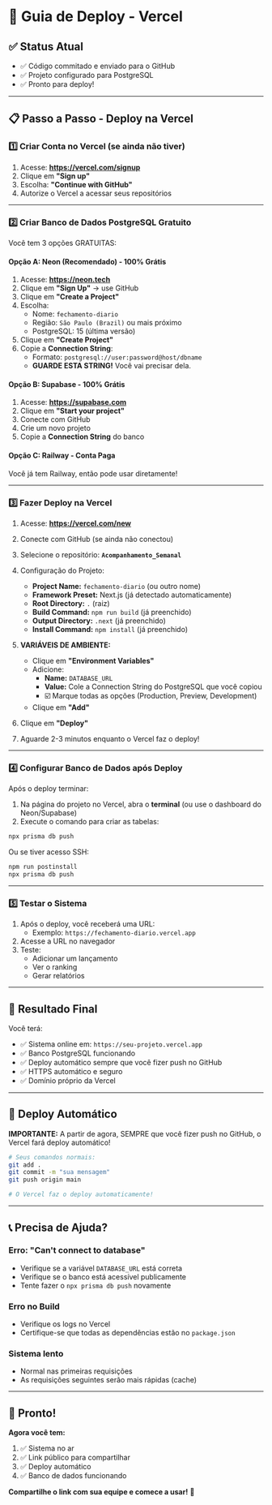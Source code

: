 # 🚀 Guia de Deploy - Vercel

## ✅ Status Atual

- ✅ Código commitado e enviado para o GitHub
- ✅ Projeto configurado para PostgreSQL
- ✅ Pronto para deploy!

---

## 📋 Passo a Passo - Deploy na Vercel

### 1️⃣ Criar Conta no Vercel (se ainda não tiver)

1. Acesse: **https://vercel.com/signup**
2. Clique em **"Sign up"**
3. Escolha: **"Continue with GitHub"**
4. Autorize o Vercel a acessar seus repositórios

---

### 2️⃣ Criar Banco de Dados PostgreSQL Gratuito

Você tem 3 opções GRATUITAS:

#### **Opção A: Neon (Recomendado) - 100% Grátis**
1. Acesse: **https://neon.tech**
2. Clique em **"Sign Up"** → use GitHub
3. Clique em **"Create a Project"**
4. Escolha:
   - Nome: `fechamento-diario`
   - Região: `São Paulo (Brazil)` ou mais próximo
   - PostgreSQL: 15 (última versão)
5. Clique em **"Create Project"**
6. Copie a **Connection String**:
   - Formato: `postgresql://user:password@host/dbname`
   - **GUARDE ESTA STRING!** Você vai precisar dela.

#### **Opção B: Supabase - 100% Grátis**
1. Acesse: **https://supabase.com**
2. Clique em **"Start your project"**
3. Conecte com GitHub
4. Crie um novo projeto
5. Copie a **Connection String** do banco

#### **Opção C: Railway - Conta Paga**
Você já tem Railway, então pode usar diretamente!

---

### 3️⃣ Fazer Deploy na Vercel

1. Acesse: **https://vercel.com/new**
2. Conecte com GitHub (se ainda não conectou)
3. Selecione o repositório: **`Acompanhamento_Semanal`**
4. Configuração do Projeto:
   - **Project Name:** `fechamento-diario` (ou outro nome)
   - **Framework Preset:** Next.js (já detectado automaticamente)
   - **Root Directory:** `.` (raiz)
   - **Build Command:** `npm run build` (já preenchido)
   - **Output Directory:** `.next` (já preenchido)
   - **Install Command:** `npm install` (já preenchido)

5. **VARIÁVEIS DE AMBIENTE:**
   - Clique em **"Environment Variables"**
   - Adicione:
     - **Name:** `DATABASE_URL`
     - **Value:** Cole a Connection String do PostgreSQL que você copiou
     - ☑️ Marque todas as opções (Production, Preview, Development)
   - Clique em **"Add"**

6. Clique em **"Deploy"**

7. Aguarde 2-3 minutos enquanto o Vercel faz o deploy!

---

### 4️⃣ Configurar Banco de Dados após Deploy

Após o deploy terminar:

1. Na página do projeto no Vercel, abra o **terminal** (ou use o dashboard do Neon/Supabase)
2. Execute o comando para criar as tabelas:

```bash
npx prisma db push
```

Ou se tiver acesso SSH:
```bash
npm run postinstall
npx prisma db push
```

---

### 5️⃣ Testar o Sistema

1. Após o deploy, você receberá uma URL:
   - Exemplo: `https://fechamento-diario.vercel.app`
2. Acesse a URL no navegador
3. Teste:
   - Adicionar um lançamento
   - Ver o ranking
   - Gerar relatórios

---

## 🎯 Resultado Final

Você terá:
- ✅ Sistema online em: `https://seu-projeto.vercel.app`
- ✅ Banco PostgreSQL funcionando
- ✅ Deploy automático sempre que você fizer push no GitHub
- ✅ HTTPS automático e seguro
- ✅ Domínio próprio da Vercel

---

## 🔄 Deploy Automático

**IMPORTANTE:** 
A partir de agora, SEMPRE que você fizer push no GitHub, o Vercel fará deploy automático!

```bash
# Seus comandos normais:
git add .
git commit -m "sua mensagem"
git push origin main

# O Vercel faz o deploy automaticamente!
```

---

## 📞 Precisa de Ajuda?

### Erro: "Can't connect to database"
- Verifique se a variável `DATABASE_URL` está correta
- Verifique se o banco está acessível publicamente
- Tente fazer o `npx prisma db push` novamente

### Erro no Build
- Verifique os logs no Vercel
- Certifique-se que todas as dependências estão no `package.json`

### Sistema lento
- Normal nas primeiras requisições
- As requisições seguintes serão mais rápidas (cache)

---

## 🎉 Pronto!

**Agora você tem:**
1. ✅ Sistema no ar
2. ✅ Link público para compartilhar
3. ✅ Deploy automático
4. ✅ Banco de dados funcionando

**Compartilhe o link com sua equipe e comece a usar!** 🚀

